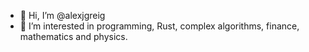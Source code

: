 - 👋 Hi, I’m @alexjgreig
- 👀 I’m interested in programming, Rust, complex algorithms, finance, mathematics and physics.

<!---
alexjgreig/alexjgreig is a ✨ special ✨ repository because its `README.md` (this file) appears on your GitHub profile.
You can click the Preview link to take a look at your changes.
--->
